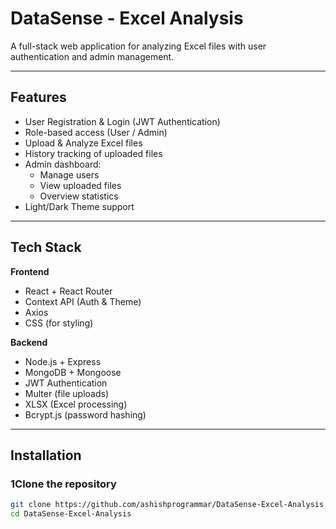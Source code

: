 # DataSense - Excel Analysis

A full-stack web application for analyzing Excel files with user authentication and admin management.

---

## Features
- User Registration & Login (JWT Authentication)
- Role-based access (User / Admin)
- Upload & Analyze Excel files
- History tracking of uploaded files
- Admin dashboard:
  - Manage users
  - View uploaded files
  - Overview statistics
- Light/Dark Theme support

---

## Tech Stack
**Frontend**
- React + React Router
- Context API (Auth & Theme)
- Axios
- CSS (for styling)

**Backend**
- Node.js + Express
- MongoDB + Mongoose
- JWT Authentication
- Multer (file uploads)
- XLSX (Excel processing)
- Bcrypt.js (password hashing)

---

## Installation

### 1️Clone the repository
```bash
git clone https://github.com/ashishprogrammar/DataSense-Excel-Analysis.git
cd DataSense-Excel-Analysis
